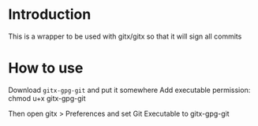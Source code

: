 Introduction
============
This is a wrapper to be used with gitx/gitx so that it will sign all
commits

How to use
==========

Download `gitx-gpg-git` and put it somewhere
Add executable permission:
chmod u+x gitx-gpg-git

Then open gitx > Preferences and set Git Executable to gitx-gpg-git
